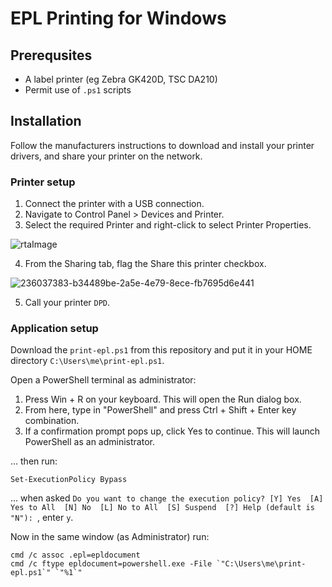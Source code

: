 # EPL Printing for Windows

## Prerequsites

- A label printer (eg Zebra GK420D, TSC DA210)
- Permit use of `.ps1` scripts

## Installation

Follow the manufacturers instructions to download and install your printer drivers, and share your printer on the network.

### Printer setup

1. Connect the printer with a USB connection.
2. Navigate to Control Panel > Devices and Printer.
3. Select the required Printer and right-click to select Printer Properties.

![rtaImage](https://user-images.githubusercontent.com/5738396/236037133-76cd68e8-77c5-484a-9c44-08b791f24059.jpeg)

4. From the Sharing tab, flag the Share this printer checkbox.

![236037383-b34489be-2a5e-4e79-8ece-fb7695d6e441](https://user-images.githubusercontent.com/5738396/236040273-ef2a23bf-55e2-4470-ac40-1b624d4d9181.png)

5. Call your printer `DPD`.

### Application setup

Download the `print-epl.ps1` from this repository and put it in your HOME directory `C:\Users\me\print-epl.ps1`.

Open a PowerShell terminal as administrator:

1. Press Win + R on your keyboard. This will open the Run dialog box.
2. From here, type in "PowerShell" and press Ctrl + Shift + Enter key combination.
3. If a confirmation prompt pops up, click Yes to continue. This will launch PowerShell as an administrator.

... then run:
```
Set-ExecutionPolicy Bypass
```

... when asked `Do you want to change the execution policy? [Y] Yes  [A] Yes to All  [N] No  [L] No to All  [S] Suspend  [?] Help (default is "N"): `, enter `y`.

Now in the same window (as Administrator) run:
```
cmd /c assoc .epl=epldocument
cmd /c ftype epldocument=powershell.exe -File `"C:\Users\me\print-epl.ps1`" `"%1`"
```
